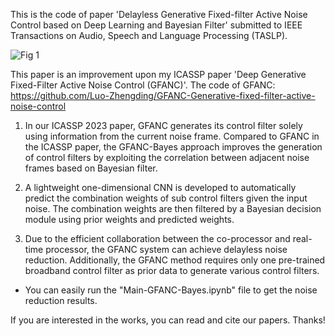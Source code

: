 This is the code of paper 'Delayless Generative Fixed-filter Active Noise Control based on Deep Learning and Bayesian Filter' submitted to IEEE Transactions on Audio, Speech and Language Processing (TASLP).

![Fig 1](https://github.com/Luo-Zhengding/GFANC-Bayes/assets/95018034/6cfdd241-9fbb-41dd-a535-fa216dcc0f56)


This paper is an improvement upon my ICASSP paper 'Deep Generative Fixed-Filter Active Noise Control (GFANC)'.
The code of GFANC: https://github.com/Luo-Zhengding/GFANC-Generative-fixed-filter-active-noise-control

1. In our ICASSP 2023 paper, GFANC generates its control filter solely using information from the current noise frame. Compared to GFANC in the ICASSP paper, the GFANC-Bayes approach improves the generation of control filters by exploiting the correlation between adjacent noise frames based on Bayesian filter.
   
2. A lightweight one-dimensional CNN is developed to automatically predict the combination weights of sub control filters given the input noise. The combination weights are then filtered by a Bayesian decision module using prior weights and predicted weights.

3. Due to the efficient collaboration between the co-processor and real-time processor, the GFANC system can achieve delayless noise reduction. Additionally, the GFANC method requires only one pre-trained broadband control filter as prior data to generate various control filters.

* You can easily run the "Main-GFANC-Bayes.ipynb" file to get the noise reduction results.

If you are interested in the works, you can read and cite our papers. Thanks!
